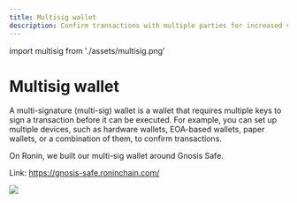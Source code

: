```yaml
---
title: Multisig wallet
description: Confirm transactions with multiple parties for increased security.
---
```


import multisig from './assets/multisig.png'

# Multisig wallet
A multi-signature (multi-sig) wallet is a wallet that requires multiple keys to sign a transaction before it can be executed. For example, you can set up multiple devices, such as hardware wallets, EOA-based wallets, paper wallets, or a combination of them, to confirm transactions.

On Ronin, we built our multi-sig wallet around Gnosis Safe. 

Link: https://gnosis-safe.roninchain.com/

<img src={multisig} width={1280} />
